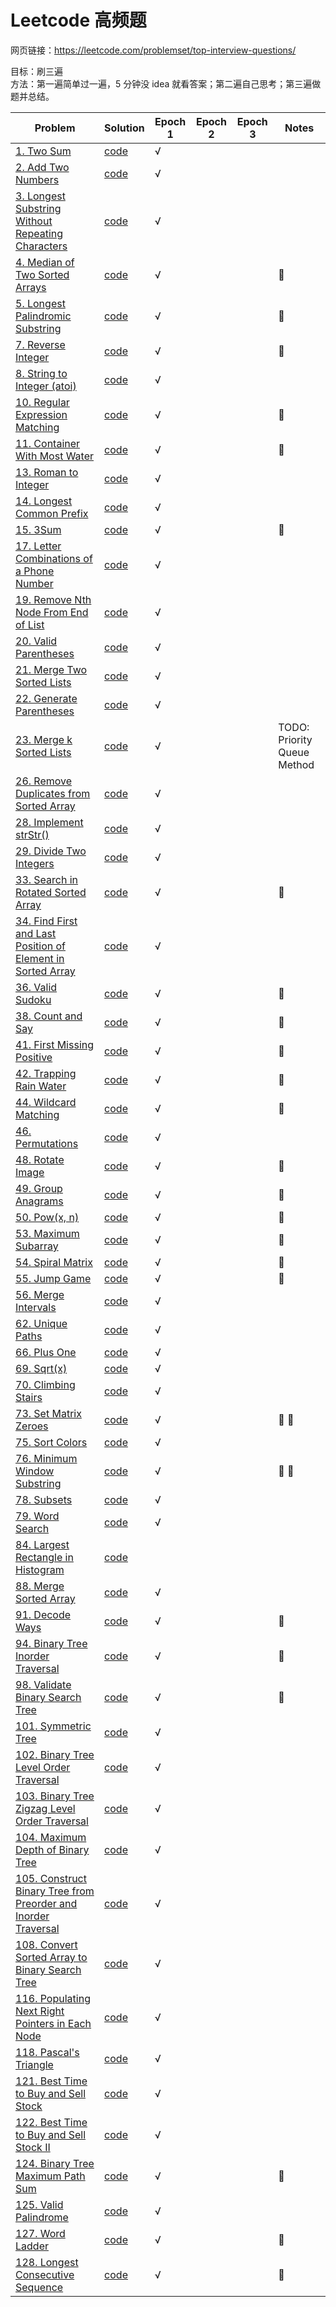 # Leetcode 高频题

网页链接：https://leetcode.com/problemset/top-interview-questions/

目标：刷三遍  
方法：第一遍简单过一遍，5 分钟没 idea 就看答案；第二遍自己思考；第三遍做题并总结。

| Problem                                                                                                                                                    | Solution                            | Epoch 1 | Epoch 2 | Epoch 3 | Notes                       |
| ---------------------------------------------------------------------------------------------------------------------------------------------------------- | ----------------------------------- | ------- | ------- | ------- | --------------------------- |
| [1. Two Sum](https://leetcode.com/problems/two-sum/)                                                                                                       | [code](twoSum.py)                   | √       |
| [2. Add Two Numbers](https://leetcode.com/problems/add-two-numbers/)                                                                                       | [code](addTwoNumbers.py)            | √       |
| [3. Longest Substring Without Repeating Characters](https://leetcode.com/problems/longest-substring-without-repeating-characters/)                         | [code](lengthOfLongestSubstring.py) | √       |
| [4. Median of Two Sorted Arrays](https://leetcode.com/problems/median-of-two-sorted-arrays/)                                                               | [code](findMedianSortedArrays.py)   | √       |         |         | 🌟                          |
| [5. Longest Palindromic Substring](https://leetcode.com/problems/longest-palindromic-substring/)                                                           | [code](longestPalindrome.py)        | √       |         |         | 🌟                          |
| [7. Reverse Integer](https://leetcode.com/problems/reverse-integer/)                                                                                       | [code](reverse.py)                  | √       |         |         | 🌟                          |
| [8. String to Integer (atoi)](https://leetcode.com/problems/string-to-integer-atoi/)                                                                       | [code](myAtoi.py)                   | √       |
| [10. Regular Expression Matching](https://leetcode.com/problems/regular-expression-matching/)                                                              | [code](isMatch.py)                  | √       |         |         | 🌟                          |
| [11. Container With Most Water](https://leetcode.com/problems/container-with-most-water/)                                                                  | [code](maxArea.py)                  | √       |         |         | 🌟                          |
| [13. Roman to Integer](https://leetcode.com/problems/roman-to-integer/)                                                                                    | [code](romanToInt.py)               | √       |         |         |                             |
| [14. Longest Common Prefix](https://leetcode.com/problems/longest-common-prefix/)                                                                          | [code](longestCommonPrefix.py)      | √       |         |         |                             |
| [15. 3Sum](https://leetcode.com/problems/3sum/)                                                                                                            | [code](threeSum.py)                 | √       |         |         | 🌟                          |
| [17. Letter Combinations of a Phone Number](https://leetcode.com/problems/letter-combinations-of-a-phone-number/)                                          | [code](letterCombinations.py)       | √       |         |         |                             |
| [19. Remove Nth Node From End of List](https://leetcode.com/problems/remove-nth-node-from-end-of-list/)                                                    | [code](removeNthFromEnd.py)         | √       |         |         |                             |
| [20. Valid Parentheses](https://leetcode.com/problems/valid-parentheses/)                                                                                  | [code](isValid.py)                  | √       |         |         |                             |
| [21. Merge Two Sorted Lists](https://leetcode.com/problems/merge-two-sorted-lists/)                                                                        | [code](mergeTwoLists.py)            | √       |         |         |                             |
| [22. Generate Parentheses](https://leetcode.com/problems/generate-parentheses/)                                                                            | [code](generateParenthesis.py)      | √       |         |         |                             |
| [23. Merge k Sorted Lists](https://leetcode.com/problems/merge-k-sorted-lists/)                                                                            | [code](mergeKLists.py)              | √       |         |         | TODO: Priority Queue Method |
| [26. Remove Duplicates from Sorted Array](https://leetcode.com/problems/remove-duplicates-from-sorted-array/)                                              | [code](removeDuplicates.py)         | √       |         |         |                             |
| [28. Implement strStr()](https://leetcode.com/problems/implement-strstr/)                                                                                  | [code](strStr.py)                   | √       |         |         |                             |
| [29. Divide Two Integers](https://leetcode.com/problems/divide-two-integers/)                                                                              | [code](divide.py)                   | √       |         |         |                             |
| [33. Search in Rotated Sorted Array](https://leetcode.com/problems/search-in-rotated-sorted-array/submissions/)                                            | [code](search.py)                   | √       |         |         | 🌟                          |
| [34. Find First and Last Position of Element in Sorted Array](https://leetcode.com/problems/find-first-and-last-position-of-element-in-sorted-array/)      | [code](searchRange.py)              | √       |         |         |                             |
| [36. Valid Sudoku](https://leetcode.com/problems/valid-sudoku/)                                                                                            | [code](isValidSudoku.py)            | √       |         |         | 🌟                          |
| [38. Count and Say](https://leetcode.com/problems/count-and-say/)                                                                                          | [code](countAndSay.py)              | √       |         |         | 🌟                          |
| [41. First Missing Positive](https://leetcode.com/problems/first-missing-positive/)                                                                        | [code](firstMissingPositive.py)     | √       |         |         | 🌟                          |
| [42. Trapping Rain Water](https://leetcode.com/problems/trapping-rain-water/)                                                                              | [code](trap.py)                     | √       |         |         | 🌟                          |
| [44. Wildcard Matching](https://leetcode.com/problems/wildcard-matching/)                                                                                  | [code](isMatchII.py)                | √       |         |         | 🌟                          |
| [46. Permutations](https://leetcode.com/problems/permutations/)                                                                                            | [code](permute.py)                  | √       |         |         |                             |
| [48. Rotate Image](https://leetcode.com/problems/rotate-image/)                                                                                            | [code](rotate.py)                   | √       |         |         | 🌟                          |
| [49. Group Anagrams](https://leetcode.com/problems/group-anagrams/)                                                                                        | [code](groupAnagrams.py)            | √       |         |         | 🌟                          |
| [50. Pow(x, n)](https://leetcode.com/problems/powx-n/)                                                                                                     | [code](myPow.py)                    | √       |         |         | 🌟                          |
| [53. Maximum Subarray](https://leetcode.com/problems/maximum-subarray/)                                                                                    | [code](maxSubArray.py)              | √       |         |         | 🌟                          |
| [54. Spiral Matrix](https://leetcode.com/problems/spiral-matrix/)                                                                                          | [code](spiralOrder.py)              | √       |         |         | 🌟                          |
| [55. Jump Game](https://leetcode.com/problems/jump-game/)                                                                                                  | [code](canJump.py)                  | √       |         |         | 🌟                          |
| [56. Merge Intervals](https://leetcode.com/problems/merge-intervals/submissions/)                                                                          | [code](merge.py)                    | √       |         |         |                             |
| [62. Unique Paths](https://leetcode.com/problems/unique-paths/)                                                                                            | [code](uniquePaths.py)              | √       |         |         |                             |
| [66. Plus One](https://leetcode.com/problems/plus-one/)                                                                                                    | [code](plusOne.py)                  | √       |         |         |                             |
| [69. Sqrt(x)](https://leetcode.com/problems/sqrtx/)                                                                                                        | [code](mySqrt.py)                   | √       |         |         |                             |
| [70. Climbing Stairs](https://leetcode.com/problems/climbing-stairs/submissions/)                                                                          | [code](climbStairs.py)              | √       |         |         |                             |
| [73. Set Matrix Zeroes](https://leetcode.com/problems/set-matrix-zeroes/)                                                                                  | [code](setZeroes.py)                | √       |         |         | 🌟 🌟                       |
| [75. Sort Colors](https://leetcode.com/problems/sort-colors/)                                                                                              | [code](sortColors.py)               | √       |         |         |                             |
| [76. Minimum Window Substring](https://leetcode.com/problems/minimum-window-substring/)                                                                    | [code](minWindow.py)                | √       |         |         | 🌟 🌟                       |
| [78. Subsets](https://leetcode.com/problems/subsets/)                                                                                                      | [code](subsets.py)                  | √       |         |         |                             |
| [79. Word Search](https://leetcode.com/problems/word-search/)                                                                                              | [code](exist.py)                    | √       |         |         |                             |
| [84. Largest Rectangle in Histogram]()                                                                                                                     | [code]()                            |         |         |         |                             |
| [88. Merge Sorted Array](https://leetcode.com/problems/merge-sorted-array/)                                                                                | [code](mergeNums.py)                | √       |         |         |                             |
| [91. Decode Ways](https://leetcode.com/problems/decode-ways/)                                                                                              | [code](numDecodings.py)             | √       |         |         | 🌟                          |
| [94. Binary Tree Inorder Traversal](https://leetcode.com/problems/binary-tree-inorder-traversal/)                                                          | [code](inorderTraversal.py)         | √       |         |         | 🌟                          |
| [98. Validate Binary Search Tree](https://leetcode.com/problems/validate-binary-search-tree/)                                                              | [code](isValidBST.py)               | √       |         |         | 🌟                          |
| [101. Symmetric Tree](https://leetcode.com/problems/symmetric-tree/)                                                                                       | [code](isSymmetric.py)              | √       |         |         |                             |
| [102. Binary Tree Level Order Traversal](https://leetcode.com/problems/binary-tree-level-order-traversal/)                                                 | [code](levelOrder.py)               | √       |         |         |                             |
| [103. Binary Tree Zigzag Level Order Traversal](https://leetcode.com/problems/binary-tree-zigzag-level-order-traversal/)                                   | [code](zigzagLevelOrder.py)         | √       |         |         |                             |
| [104. Maximum Depth of Binary Tree](https://leetcode.com/problems/maximum-depth-of-binary-tree/)                                                           | [code](maxDepth.py)                 | √       |         |         |                             |
| [105. Construct Binary Tree from Preorder and Inorder Traversal](https://leetcode.com/problems/construct-binary-tree-from-preorder-and-inorder-traversal/) | [code](buildTree.py)                | √       |         |         |                             |
| [108. Convert Sorted Array to Binary Search Tree](https://leetcode.com/problems/convert-sorted-array-to-binary-search-tree/)                               | [code](sortedArrayToBST.py)         | √       |         |         |                             |
| [116. Populating Next Right Pointers in Each Node](https://leetcode.com/problems/populating-next-right-pointers-in-each-node/)                             | [code](connect.py)                  | √       |         |         |                             |
| [118. Pascal's Triangle](https://leetcode.com/problems/pascals-triangle/)                                                                                  | [code](generate.py)                 | √       |         |         |                             |
| [121. Best Time to Buy and Sell Stock](https://leetcode.com/problems/best-time-to-buy-and-sell-stock/)| [code](maxProfit.py)| √       |         |         |                             |
| [122. Best Time to Buy and Sell Stock II](https://leetcode.com/problems/best-time-to-buy-and-sell-stock-ii/)| [code](maxProfitII.py)| √       |         |         |                             |
| [124. Binary Tree Maximum Path Sum](https://leetcode.com/problems/binary-tree-maximum-path-sum/)| [code](maxPathSum.py)| √       |         |         | 🌟                          |
| [125. Valid Palindrome](https://leetcode.com/problems/valid-palindrome/)| [code](isPalindrome.py)| √       |         |         |                             |
| [127. Word Ladder](https://leetcode.com/problems/word-ladder/) | [code](ladderLength.py)| √       |         |         | 🌟                          |
| [128. Longest Consecutive Sequence](https://leetcode.com/problems/longest-consecutive-sequence/)| [code](longestConsecutive.py)| √       |         |         | 🌟                          |